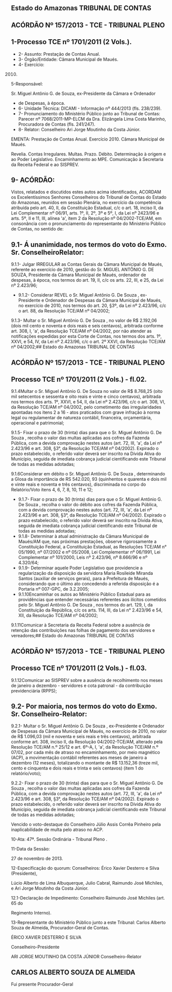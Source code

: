 
## Estado do Amazonas TRIBUNAL DE CONTAS

## ACÓRDÃO Nº 157/2013 - TCE - TRIBUNAL PLENO

## 1-Processo TCE nº 1701/2011 (2 Vols.).

- 2- Assunto: Prestação de Contas Anual.
- 3- Órgão/Entidade: Câmara Municipal de Maués.
- 4- Exercício:

2010.

5-Responsável:

Sr. Miguel Antônio G. de Souza, ex-Presidente da Câmara e Ordenador

- de Despesas, à época.
- 6- Unidade Técnica: DICAMI - Informação nº 444/2013 (fls. 238/239).
- 7-  Pronunciamento  do Ministério Público  junto  ao Tribunal  de Contas: Parecer  nº 7068/2011-MP-ELCM da Dra. Elizângela Lima Costa Marinho, Procuradora de Contas (fls. 241/247).
- 8- Relator: Conselheiro Ari Jorge Moutinho da Costa Júnior.

EMENTA: Prestação  de  Contas  Anual.  Exercício 2010. Câmara Municipal de Maués.

Revelia. Contas Irregulares. Multas. Prazo. Débito. Determinação  à  origem  e  ao  Poder  Legislativo. Encaminhamento ao MPE. Comunicação à Secretaria da Receita Federal e ao SISPREV.

## 9- ACÓRDÃO:

Vistos, relatados e discutidos estes autos acima identificados,  ACORDAM os Excelentíssimos Senhores Conselheiros do Tribunal de Contas do Estado do Amazonas, reunidos em sessão Plenária, no exercício da competência atribuída pelo  art.  40,  II, da Constituição Estadual, c/c o art. 18, inciso II, da Lei Complementar nº 06/91, arts. 1º, II, 2º, 3º e 5º,  I,  da  Lei  nº  2423/96  e arts. 5º,  II e 11,  III,  alínea 'a', item 2  da Resolução nº 04/2002-TCE/AM, em consonância com o pronunciamento do representante do Ministério Público de Contas, no sentido de:

## 9.1-  Á  unanimidade,  nos  termos  do  voto  do  Exmo.  Sr.  ConselheiroRelator:

9.1.1- Julgar IRREGULAR as Contas Gerais da Câmara Municipal de Maués, referente  ao  exercício  de  2010,  gestão  do  Sr.  MIGUEL  ANTÔNIO  G.  DE  SOUZA, Presidente da Câmara Municipal de Maués, ordenador de despesas, à época, nos termos do art. 19, II, c/c os arts. 22, III, e 25, da Lei nº 2.423/96;

- 9.1.2- Considerar REVEL o Sr. Miguel Antônio G. De Souza , ex-Presidente e Ordenador de Despesas da Câmara Municipal de  Maués, no exercício de 2010, nos termos do art. 20, §3º, da Lei nº 2.423/96, c/c o art. 88, da Resolução TCE/AM nº 04/2002;

9.1.3- Multar o  Sr. Miguel Antônio G. De Souza ,  no  valor  de R$ 2.192,06 (dois mil cento e  noventa e  dois reais e seis centavos),  arbitrada conforme art. 308, I, 'a',  da  Resolução  TCE/AM  nº  04/2002,  por  não  atender  as  notificações  expedidas  por esta Corte de Contas, nos termos dos arts. 1º, XXVI, e 54, IV, da Lei nº 2.423/96, c/c o art. 2º XXVI, da Resolução TCE/AM nº 04/2002;## Estado do Amazonas TRIBUNAL DE CONTAS

## ACÓRDÃO Nº 157/2013 - TCE - TRIBUNAL PLENO

## Processo TCE nº 1701/2011 (2 Vols.) - fl.02.

9.1.4Multar o  Sr. Miguel  Antônio  G. De  Souza no  valor  de R$  8.768,25 (oito mil setecentos e sessenta e oito reais e vinte e cinco centavos), arbitrada nos termos dos arts. 1º, XXVI, e 54, II, da Lei nº 2.423/96, c/c o art. 308, VI, da Resolução TCE/AM nº 04/2002,  pelo  cometimento  das  irregularidades  apontadas  nos  itens  2  a  16  -  atos praticados  com  grave  infração  à  norma  legal  ou  regulamentar  de  natureza  contábil, financeira, orçamentária, operacional e patrimonial;

9.1.5- Fixar o prazo de 30 (trinta) dias para que o Sr. Miguel Antônio G. De Souza ,  recolha  o  valor  das  multas  aplicadas  aos  cofres  da  Fazenda  Pública,  com  a devida comprovação nestes autos (art. 72, III, 'a', da Lei nº 2.423/96 e art. 308, §3°, da Resolução TCE/AM nº 04/2002). Expirado o prazo estabelecido, o referido valor deverá ser inscrito na Dívida Ativa do Município, seguida  de  imediata cobrança  judicial cientificando este Tribunal de todas as medidas adotadas;

9.1.6Considerar em  débito o Sr. Miguel Antônio G. De  Souza , determinando a Glosa da  importância de RS 542.020, 93 (quinhentos e quarenta e dois mil e vinte reais e noventa e três centavos), discriminada no corpo do Relatório/Voto itens 4, 6, 7, 8, 10, 11 e 12;

- 9.1.7- Fixar o prazo de 30 (trinta) dias para que o Sr. Miguel Antônio G. De Souza , recolha  o  valor  do  débito aos  cofres  da  Fazenda  Pública,  com  a  devida comprovação  nestes  autos  (art.  72,  III,  'a',  da  Lei  nº  2.423/96  e  art.  308,  §3°,  da Resolução TCE/AM nº 04/2002). Expirado o prazo estabelecido, o referido valor deverá ser  inscrito  na  Dívida  Ativa,  seguida  de  imediata  cobrança  judicial  cientificando  este Tribunal de todas as medidas adotadas;
- 9.1.8- Determinar à  atual  administração da  Câmara Municipal de  Maués/AM que, nas próximas prestações, observe rigorosamente a Constituição Federal, a Constituição Estadual, as Resoluções TCE/AM n° 05/1990, nº 07/2002 e nº 05/2008, Lei Complementar nº 06/1991, Lei Complementar nº 101/2000, Leis nº 2.423/96, nº 8.666/96 e nº 4.320/64;
- 9.1.9- Determinar aquele Poder Legislativo que providencie a regularização da disposição da servidora Maria Rosileide  Miranda Santos (auxiliar de serviços gerais), para  a  Prefeitura  de  Maués,  considerando  que  o  último  ato  concedendo  a  referida disposição é a Portaria nº 007-GPC, de 3.2.2005;
- 9.1.10Encaminhar  os  autos ao Ministério Público Estadual para as providências que entender necessárias referentes aos ilícitos cometidos pelo Sr. Miguel Antônio G. De Souza ,  nos  termos do art. 129,  I, da Constituição da República, c/c os arts. 114, III, da Lei n° 2.423/96 e 54, XII, da Resolução TCE/AM nº 04/2002;

9.1.11Comunicar  à  Secretaria  da  Receita  Federal sobre  a  ausência  de retenção das contribuições nas folhas de pagamento dos servidores e vereadores;## Estado do Amazonas TRIBUNAL DE CONTAS

## ACÓRDÃO Nº 157/2013 - TCE - TRIBUNAL PLENO

## Processo TCE nº 1701/2011 (2 Vols.) - fl.03.

9.1.12Comunicar  ao  SISPREV sobre  a  ausência  de  recolhimento  nos meses de janeiro a dezembro - servidores e cota patronal - da contribuição previdenciária (RPPS);

## 9.2- Por maioria, nos termos do voto do Exmo. Sr. Conselheiro-Relator:

9.2.1- Multar o Sr. Miguel Antônio G. De Souza , ex-Presidente e Ordenador de  Despesas  da  Câmara  Municipal  de  Maués,  no  exercício  de  2010,  no  valor  de R$ 1.096,03 (mil e noventa e seis reais e três centavos), arbitrada conforme art. 308, inciso II, da Resolução 04/2002-TCE/AM, alterado pela Resolução TCE/AM n.º 25/12 e art. 6º-A, I, 'a',  da Resolução TCE/AM n.º 07/02, por cada mês de atraso no encaminhamento, por meio magnético (ACP), a movimentação contábil referentes aos meses de janeiro a dezembro  (12  meses),  totalizando  o  montante  de R$  13.152,36 (treze  mil,  cento  e cinquenta e dois reais e trinta e seis centavos) (item 1 do relatório/voto);

9.2.2- Fixar o prazo de 30 (trinta) dias para que o Sr. Miguel Antônio G. De Souza ,  recolha  o  valor  das  multas  aplicadas  aos  cofres  da  Fazenda  Pública,  com  a devida comprovação nestes autos (art. 72, III, 'a', da Lei nº 2.423/96 e art. 308, §3°, da Resolução TCE/AM nº 04/2002). Expirado o prazo estabelecido, o referido valor deverá ser inscrito na Dívida Ativa do Município, seguida  de  imediata cobrança  judicial cientificando este Tribunal de todas as medidas adotadas;

Vencido  o  voto-destaque  do  Conselheiro  Júlio  Assis  Corrêa  Pinheiro  pela inaplicabilidade de multa pelo atraso no ACP.

10-Ata: 47ª. Sessão Ordinária - Tribunal Pleno .

11-Data da Sessão:

27 de novembro de 2013.

12-Especificação do quorum: Conselheiros: Érico Xavier Desterro e Silva (Presidente),

Lúcio Alberto  de Lima Albuquerque,  Julio Cabral, Raimundo José  Michiles, e  Ari Jorge Moutinho da Costa Júnior.

12.1-Declaração  de  Impedimento: Conselheiro  Raimundo  José  Michiles  (art.  65  do

Regimento Interno).

13-Representante do Ministério Público junto a este Tribunal: Carlos Alberto Souza de Almeida, Procurador-Geral de Contas.

ÉRICO XAVIER DESTERRO E SILVA

Conselheiro-Presidente

ARI JORGE MOUTINHO DA COSTA JÚNIOR Conselheiro-Relator

## CARLOS ALBERTO SOUZA DE ALMEIDA

Fui presente Procurador-Geral